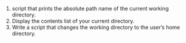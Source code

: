 1. script that prints the absolute path name of the current working directory.
2. Display the contents list of your current directory.
3. Write a script that changes the working directory to the user’s home directory.
